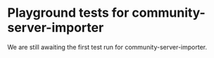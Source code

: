 # Playground tests for community-server-importer
We are still awaiting the first test run for community-server-importer.
